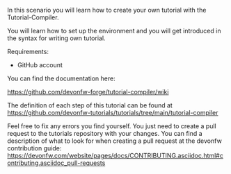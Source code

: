 In this scenario you will learn how to create your own tutorial with the Tutorial-Compiler.

You will learn how to set up the environment and you will get introduced in the syntax for writing own tutorial.

Requirements: 
 * GitHub account

You can find the documentation here:

https://github.com/devonfw-forge/tutorial-compiler/wiki



The definition of each step of this tutorial can be found at https://github.com/devonfw-tutorials/tutorials/tree/main/tutorial-compiler

Feel free to fix any errors you find yourself. You just need to create a pull request to the tutorials repository with your changes.
You can find a description of what to look for when creating a pull request at the devonfw contribution guide: https://devonfw.com/website/pages/docs/CONTRIBUTING.asciidoc.html#contributing.asciidoc_pull-requests
